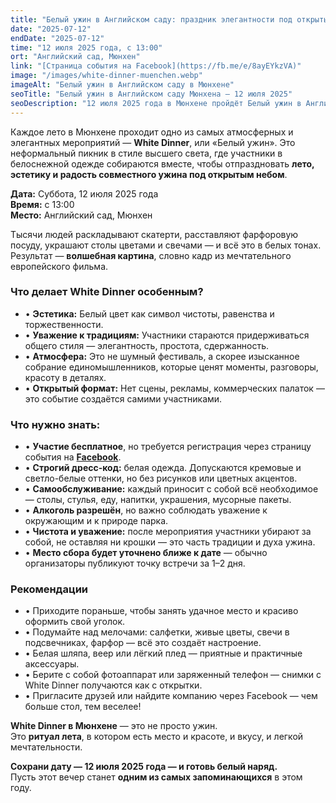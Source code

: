 ```yaml
---
title: "Белый ужин в Английском саду: праздник элегантности под открытым небом"
date: "2025-07-12"
endDate: "2025-07-12"
time: "12 июля 2025 года, с 13:00"
ort: "Английский сад, Мюнхен"
link: "[Страница события на Facebook](https://fb.me/e/8ayEYkzVA)" 
image: "/images/white-dinner-muenchen.webp"
imageAlt: "Белый ужин в Английском саду в Мюнхене"
seoTitle: "Белый ужин в Английском саду Мюнхена – 12 июля 2025"
seoDescription: "12 июля 2025 года в Мюнхене пройдёт Белый ужин в Английском саду: элегантный пикник в белом, эстетика, традиции и летняя магия. Вход свободный по регистрации. Белый наряд обязателен."
---
```


Каждое лето в Мюнхене проходит одно из самых атмосферных и элегантных мероприятий — **White Dinner**, или «Белый ужин». Это неформальный пикник в стиле высшего света, где участники в белоснежной одежде собираются вместе, чтобы отпраздновать **лето, эстетику и радость совместного ужина под открытым небом**.

**Дата:** Суббота, 12 июля 2025 года  
**Время:** с 13:00  
**Место:** Английский сад, Мюнхен

Тысячи людей раскладывают скатерти, расставляют фарфоровую посуду, украшают столы цветами и свечами — и всё это в белых тонах. Результат — **волшебная картина**, словно кадр из мечтательного европейского фильма.

### Что делает White Dinner особенным?

- • **Эстетика:** Белый цвет как символ чистоты, равенства и торжественности.  
- • **Уважение к традициям:** Участники стараются придерживаться общего стиля — элегантность, простота, сдержанность.  
- • **Атмосфера:** Это не шумный фестиваль, а скорее изысканное собрание единомышленников, которые ценят моменты, разговоры, красоту в деталях.  
- • **Открытый формат:** Нет сцены, рекламы, коммерческих палаток — это событие создаётся самими участниками.

### Что нужно знать:

- • **Участие бесплатное**, но требуется регистрация через страницу события на  **[Facebook](https://fb.me/e/8ayEYkzVA)**.  
- • **Строгий дресс-код:** белая одежда. Допускаются кремовые и светло-белые оттенки, но без рисунков или цветных акцентов.  
- • **Самообслуживание:** каждый приносит с собой всё необходимое — столы, стулья, еду, напитки, украшения, мусорные пакеты.  
- • **Алкоголь разрешён**, но важно соблюдать уважение к окружающим и к природе парка.  
- • **Чистота и уважение:** после мероприятия участники убирают за собой, не оставляя ни крошки — это часть традиции и духа ужина.  
- • **Место сбора будет уточнено ближе к дате** — обычно организаторы публикуют точку встречи за 1–2 дня.

### Рекомендации

- • Приходите пораньше, чтобы занять удачное место и красиво оформить свой уголок.  
- • Подумайте над мелочами: салфетки, живые цветы, свечи в подсвечниках, фарфор — всё это создаёт настроение.  
- • Белая шляпа, веер или лёгкий плед — приятные и практичные аксессуары.  
- • Берите с собой фотоаппарат или заряженный телефон — снимки с White Dinner получаются как с открытки.  
- • Пригласите друзей или найдите компанию через Facebook — чем больше стол, тем веселее!

**White Dinner в Мюнхене** — это не просто ужин.  
Это **ритуал лета**, в котором есть место и красоте, и вкусу, и легкой мечтательности.

**Сохрани дату — 12 июля 2025 года — и готовь белый наряд.**  
Пусть этот вечер станет **одним из самых запоминающихся** в этом году.
